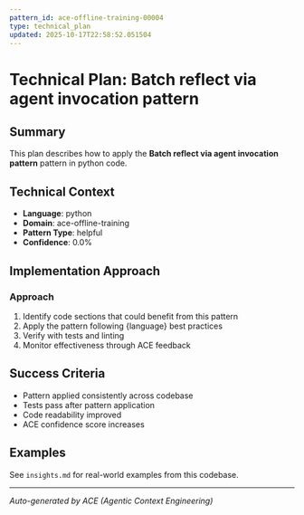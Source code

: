 ```yaml
---
pattern_id: ace-offline-training-00004
type: technical_plan
updated: 2025-10-17T22:58:52.051504
---
```

# Technical Plan: Batch reflect via agent invocation pattern

## Summary

This plan describes how to apply the **Batch reflect via agent invocation pattern** pattern in python code.

## Technical Context

- **Language**: python
- **Domain**: ace-offline-training
- **Pattern Type**: helpful
- **Confidence**: 0.0%

## Implementation Approach

### Approach

1. Identify code sections that could benefit from this pattern
2. Apply the pattern following {language} best practices
3. Verify with tests and linting
4. Monitor effectiveness through ACE feedback

## Success Criteria

- Pattern applied consistently across codebase
- Tests pass after pattern application
- Code readability improved
- ACE confidence score increases

## Examples

See `insights.md` for real-world examples from this codebase.

---

*Auto-generated by ACE (Agentic Context Engineering)*
